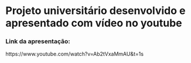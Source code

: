 <h1>Projeto universitário desenvolvido e apresentado com vídeo no youtube</h1>
<h3> Link da apresentação: </h3> https://www.youtube.com/watch?v=Ab2tVxaMmAU&t=1s
